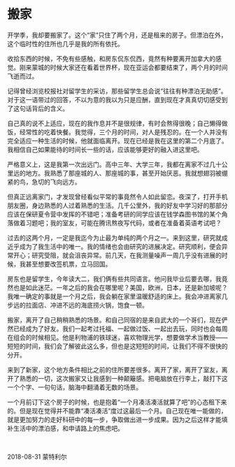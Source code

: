 # 搬家

开学季，我却要搬家了。这个“家”只住了两个月，还是租来的房子。但漂泊在外，这个临时性的住所也几乎是我的所有依托。

收拾东西的时候，不免有些感触，和房东侃东侃西，竟然有种要离开加拿大的感觉。刚来蒙城的时候大家还在看着世界杯，现在亚运会都要结束了，两个月的时间飞逝而过。

记得曾经浏览校报社对留学生的采访，那些留学生总会说“往往有种漂泊无助感”。对于这一语带过的回答，不以为意的我以为只是应酬，直到现在才真真切切感受到了这句话背后的含义。

自己真的说不上适应，现在的我作息并不是很规律，有时会熬得很晚；自己懒得做饭，经常性的吃着快餐。我觉得，三个月的时间，对人是残忍的。在一个人并没有完全适应一种生活的时候，他就面临离开。现在已经是我在这里的第二个月底了。我相信自己如果能待的时间长一些的话，应该能够更好的融入进这里吧。

严格意义上，这是我第一次出远门。高中三年、大学三年，我都在离家不过几十公里远的地方。我熟悉了那座城的人、那座城的事，甚至开始厌恶。我就想翅羽被绷紧的鸟，急切的飞向远方。

但真正远离家门，才发现曾经看似平常的事竟然令人如此留恋。夜深了，打开手机朋友圈，身边熟悉的人过着熟悉的生活。几千公里外，我的好友中学习好的那部分应该在保研夏令营中发挥的不错吧；准备考研的同学应该在钱学森图书馆的某个角落做着习题吧；我的室友，可能在腾讯熬夜写代码，或者在准备着英语考试吧？

过去的这两个月，一定是我迄今为止最为单纯的两个月之一。来到这里，研究就成近乎成为了我生活中的唯一。我的情绪也会由研究的进展决定。研究顺利，便会异常开心；研究受阻，就会沮丧异常。前几天，在我测量噪声一周几乎没有进展的时候，我甚至想要改签机票，立马回国。

房东也是留学生，今年读大二，我们俩有些共同语言。他问我毕业后要去哪，我竟然也是如此迷茫。一年之后的我会在哪里呢？美国，欧洲，日本，还是新加坡呢？我唯一确定的事就是一个月之后，我会躺在家里温暖舒适的床上。我会冲进离家几步远的拉面店、冲进不远的海底捞火锅，饱食一顿。

搬家，离开了自己稍稍熟悉的场景。和自己同宿的是来自武大的一个哥们，现在俨然已经成为了好友。我们一起考过托福、一起做过饭、一起出去玩，同时也会每周在组会的时候相见。他是利物浦的铁球迷，喜欢物理光学，想要做学术当教授——短短的时间，我们会了解彼此这么多，但也是这短短的时间，让我们不得不很快的分开。

来到了新家，这个地方条件相比之前的住所要差很多。离开了家，离开了室友，离开了熟悉的一切，这次搬家又让我感到一种颠簸感。把电脑放在行李上，敲打下这一个个字、一句句话，脑海中翻涌着无数的场景。

一个月前订下这个房子的时候，也是抱着“一个月凑活凑活就算了吧”的心态租下来的。但是现在觉得并不能靠“凑活凑活”度过这最后一个月。自己现在唯一能做的，就是更加努力的走好科研中的每一步，争取做出进一步成果。因为之后这样才能填补生活中的漂泊感，和申请路上的焦虑吧。

&nbsp;

2018-08-31 蒙特利尔
